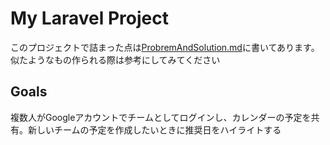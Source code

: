 # My Laravel Project
このプロジェクトで詰まった点は[ProbremAndSolution.md](https://github.com/YaCpotato/project_manager/blob/develop/ProblemAndSolution.md)に書いてあります。似たようなもの作られる際は参考にしてみてください
## Goals
複数人がGoogleアカウントでチームとしてログインし、カレンダーの予定を共有。新しいチームの予定を作成したいときに推奨日をハイライトする